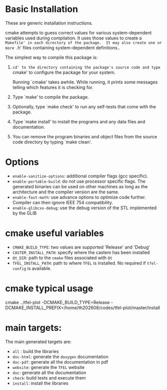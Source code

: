 Basic Installation
==================

  These are generic installation instructions.

  cmake attempts to guess correct values for various system-dependent
  variables used during compilation.  It uses those values to create 
  a `Makefile' in each directory of the package.  It may also create one
  or more `.h' files containing system-dependent definitions..

  The simplest way to compile this package is:

  1. `cd' to the directory containing the package's source code and type
     `cmake' to configure the package for your system.

     Running `cmake' takes awhile.  While running, it prints some
     messages telling which features it is checking for.

  2. Type `make' to compile the package.

  3. Optionally, type `make check' to run any self-tests that come with
     the package.

  4. Type `make install' to install the programs and any data files and
     documentation.

  5. You can remove the program binaries and object files from the
     source code directory by typing `make clean'.

Options
=======

- `enable-sanitize-options`: additional compiler flags (gcc specific).
- `enable-portable-build`: do not use processor specific flags. The
  generated binaries can be used on other machines as long as the
  architecture and the compiler version are the same.
- `enable-fast-math`: use advance options to optimize code further.
  Compiler can then ignore IEEE 754 compatibility.
- `enable-glibcxx-debug`: use the debug version of the STL implemented
  by the GLIB



cmake useful variables
======================

- `CMAKE_BUILD_TYPE`: two values are supported 'Release' and 'Debug'
- `CASTEM_INSTALL_PATH`: specify where the castem has been installed
- `Qt_DIR`: path to the `cmake` files associated with `Qt`
- `TFEL_INSTALL_PATH`: path to where `TFEL` is installed. No required if
  `tfel-config` is available.

cmake typical usage
===================

cmake ../tfel-plot -DCMAKE_BUILD_TYPE=Release -DCMAKE_INSTALL_PREFIX=/home/th202608/codes/tfel-plot/master/install

main targets:
=============

The main generated targets are:

- `all` : build the libraries
- `doc-html`: generate the `doxygen` documentation
- `doc-pdf`: generate all the documentation in pdf
- `website`: generate the `TFEL` website
- `doc`: generate all the documentation
- `check`: build tests and execute them
- `install`: install the libraries
